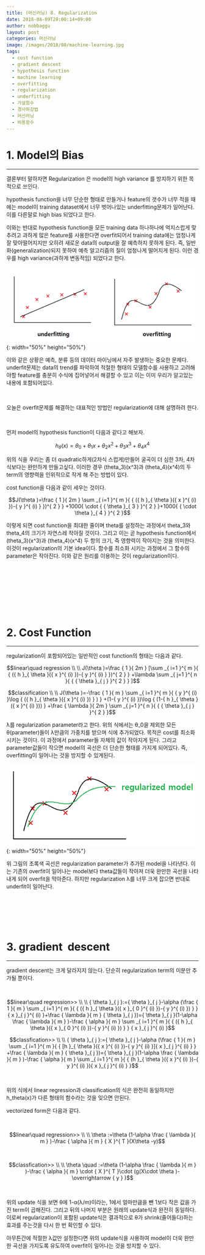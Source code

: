 ```yaml
---
title: (머신러닝) 8. Regularization
date: 2018-08-09T20:00:14+09:00
author: nobbaggu
layout: post
categories: 머신러닝
image: /images/2018/08/machine-learning.jpg
tags:
  - cost function
  - gradient descent
  - hypothesis function
  - machine learning
  - overfitting
  - regularization
  - underfitting
  - 가설함수
  - 경사하강법
  - 머신러닝
  - 비용함수
---
```

# 1. Model의 Bias

* * *

결론부터 말하자면 Regularization 은 model의 high variance 를 방지하기 위한 목적으로 쓰인다.

hypothesis function을 너무 단순한 형태로 만들거나 feature의 갯수가 너무 적을 때에는 model이 training dataset에서 너무 벗어나있는 underfitting문제가 일어난다. 이를 다른말로 high bias 되었다고 한다.

이와는 반대로 hypothesis function을 모든 training data 하나하나에 억지스럽게 맞추려고 과하게 많은 feature를 사용한다면 overfit되어서 training data에는 엄청나게 잘 맞아떨어지지만 오히려 새로운 data의 output을 잘 예측하지 못하게 된다. 즉, 일반화(generalization)되지 못하여 예측 알고리즘의 질이 엄청나게 떨어지게 된다. 이런 경우를 high variance(과하게 변동적임) 되었다고 한다.

![image](/images/2018/08/no-name-11.png){: width="50%" height="50%"}

이와 같은 상황은 예측, 분류 등의 데이터 마이닝에서 자주 발생하는 중요한 문제다. underfit문제는 data의 trend를 파악하여 적절한 형태의 모델함수를 사용하고 고려해야할 feature를 충분히 수식에 집어넣어서 해결할 수 있고 이는 이미 우리가 알고있는 내용에 포함되어있다.

&nbsp;

오늘은 overfit문제를 해결하는 대표적인 방법인 regularization에 대해 설명하려 한다.

&nbsp;

먼저 model의 hypothesis function이 다음과 같다고 해보자.

$${ h }_{ \theta }(x)={ \theta }_{ 0 }+{ \theta }_{ 1 }x+{ \theta }_{ 2 }{ x }^{ 2 }+{ \theta }_{ 3 }{ x }^{ 3 }+{ \theta }_{ 4 }{ x }^{ 4 }$$ 

위의 식을 우리는 좀 더 quadratic하게(2차식 스럽게)만들어 굴곡이 더 심한 3차, 4차식보다는 완만하게 만들고싶다. 이러한 경우 (theta\_3)(x^3)과 (theta\_4)(x^4)의 두 term의 영향력을 인위적으로 작게 해 주는 방법이 있다.

cost function을 다음과 같이 세우는 것이다.

$$J(\theta )=\frac { 1 }{ 2m } \sum _{ i=1 }^{ m }{ { ({ h }_{ \theta }({ x }^{ (i) })-{ y }^{ (i) } })^{ 2 } } +1000{ \cdot { { \theta }_{ 3 } }^{ 2 } }+1000{ { \cdot \theta }_{ 4 } }^{ 2 }$$ 

이렇게 되면 cost function을 최대한 줄이며 theta를 설정하는 과정에서 theta\_3와 theta\_4의 크기가 자연스레 작아질 것이다. 그리고 이는 곧 hypothesis function에서 (theta\_3)(x^3)과 (theta\_4)(x^4) 두 항의 크기, 즉 영향력이 작아지는 것을 의미한다. 이것이 regularization의 기본 idea이다. 함수를 최소화 시키는 과정에서 그 함수의 parameter은 작아진다. 이와 같은 원리를 이용하는 것이 regularization이다.

&nbsp;

&nbsp;

# <span style="font-size: 18pt;"><b> </b></span>

# 2. Cost Function

* * *

regularization이 포함되어있는 일반적인 cost function의 형태는 다음과 같다.

$$linear\quad regression \\ \\ J(\theta )=\frac { 1 }{ 2m } [\sum _{ i=1 }^{ m }{ { ({ h }_{ \theta }({ x }^{ (i) })-{ y }^{ (i) } })^{ 2 } } +\lambda \sum _{ j=1 }^{ n }{ { { \theta }_{ j } }^{ 2 } } ]$$ 

$$classification \\ \\ J(\theta )=-\frac { 1 }{ m } \sum _{ i=1 }^{ m }{ { y }^{ (i) }\log { ({ h }_{ \theta }({ x }^{ (i) }) } ) } +(1-{ y }^{ (i) })\log { (1-{ h }_{ \theta }({ x }^{ (i) })) } +\frac { \lambda }{ 2m } \sum _{ j=1 }^{ n }{ { { \theta }_{ j } }^{ 2 } }$$ 

λ를 regularization parameter라고 한다. 위의 식에서는 θ_0을 제외한 모든 θ(parameter)들이 λ만큼의 가중치를 받으며 식에 추가되었다. 목적은 cost를 최소화 시키는 것이다. 이 과정에서 parameter들 자체의 값이 작아지게 된다. 그리고 parameter값들이 작으면 model의 곡선은 더 단순한 형태를 가지게 되어있다. 즉, overfitting이 일어나는 것을 방지할 수 있게된다.

![image](/images/2018/08/no-name-12.png){: width="50%" height="50%"}

위 그림의 초록색 곡선은 regularization parameter가 추가된 model을 나타낸다. 이는 기존의 overfit이 일어나는 model보다 theta값들이 작아져 더욱 완만한 곡선을 나타내게 되어 overfit을 막아준다. 하지만 regularization λ를 너무 크게 잡으면 반대로  underfit이 일어난다.

&nbsp;

&nbsp;

&nbsp;

# 3. gradient  descent

* * *

gradient descent는 크게 달라지지 않는다. 단순히 regularization term의 미분만 추가될 뿐이다.

&nbsp;

$$linear\quad regression>> \\ \\ { \theta }_{ j }:={ \theta }_{ j }-\alpha (\frac { 1 }{ m } \sum _{ i=1 }^{ m }{ { ({ h }_{ \theta }({ x }_{ 0 }^{ (i) })-{ y }^{ (i) }) } } { x }_{ j }^{ (i) }+\frac { \lambda }{ m } { \theta }_{ j })={ \theta }_{ j }(1-\alpha \frac { \lambda }{ m } )-\frac { \alpha }{ m } \sum _{ i=1 }^{ m }{ { ({ h }_{ \theta }({ x }_{ 0 }^{ (i) })-{ y }^{ (i) }) } } { x }_{ j }^{ (i) }$$ 

$$classfication>> \\ \\ { \theta }_{ j }:={ \theta }_{ j }-\alpha (\frac { 1 }{ m } \sum _{ i=1 }^{ m }{ { [h }_{ \theta }({ x }^{ (i) })-{ y }^{ (i) }]{ x }_{ j }^{ (i) } } +\frac { \lambda }{ m } { \theta }_{ j })={ \theta }_{ j }(1-\alpha \frac { \lambda }{ m } )-\frac { \alpha }{ m } \sum _{ i=1 }^{ m }{ { (h }_{ \theta }({ x }^{ (i) })-{ y }^{ (i) }){ x }_{ j }^{ (i) } }$$ 

&nbsp;

위의 식에서 linear regression과 classification의 식은 완전히 동일하지만 h_theta(x)가 다른 형태의 함수라는 것을 잊으면 안된다.

vectorized form은 다음과 같다.

&nbsp;

$$linear\quad regression>> \\ \\ \theta :=\theta (1-\alpha \frac { \lambda }{ m } )-\frac { \alpha }{ m } { X }^{ T }(X\theta -y)$$ 

&nbsp;

$$classfication>> \\ \\ \theta \quad :=\theta (1-\alpha \frac { \lambda }{ m } )-\frac { \alpha }{ m } \cdot { X }^{ T }\cdot (g(X\cdot \theta )-\overrightarrow { y } )$$ 

&nbsp;

위의 update 식을 보면 θ에 1-α(λ/m)이라는, 1에서 얼마만큼을 뺀 1보다 작은 값을 가진 term이 곱해진다. 그리고 뒤의 나머지 부분은 원래의 update식과 완전히 동일하다. 이로써 regularization이 포함된 update식은 결과적으로 θ가 shrink(줄어들다)하는 효과를 주는것을 다시 한 번 확인할 수 있다.

아무튼간에 적절한 λ값만 설정한다면 위의 update식을 사용하여 model이 더욱 완만한 곡선을 가지도록 유도하여 overfit이 일어나는 것을 방지할 수 있다.

&nbsp;